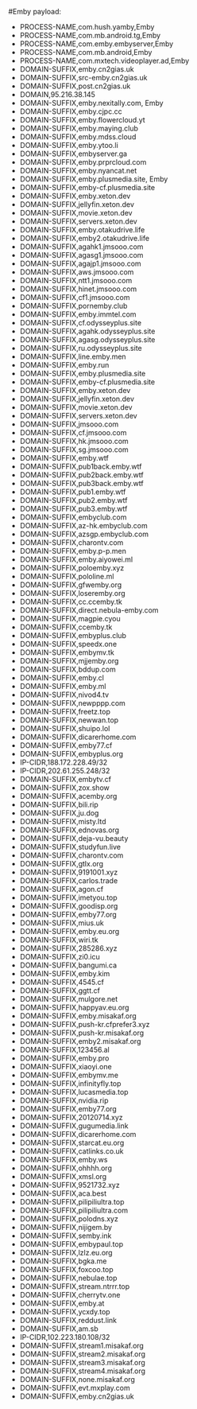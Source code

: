 #Emby
payload:
  - PROCESS-NAME,com.hush.yamby,Emby
  - PROCESS-NAME,com.mb.android.tg,Emby
  - PROCESS-NAME,com.emby.embyserver,Emby
  - PROCESS-NAME,com.mb.android,Emby
  - PROCESS-NAME,com.mxtech.videoplayer.ad,Emby
  - DOMAIN-SUFFIX,emby.cn2gias.uk 
  - DOMAIN-SUFFIX,src-emby.cn2gias.uk 
  - DOMAIN-SUFFIX,post.cn2gias.uk 
  - DOMAIN,95.216.38.145 
  - DOMAIN-SUFFIX,emby.nexitally.com, Emby
  - DOMAIN-SUFFIX,emby.cjpc.cc 
  - DOMAIN-SUFFIX,emby.flowercloud.yt 
  - DOMAIN-SUFFIX,emby.maying.club 
  - DOMAIN-SUFFIX,emby.mdss.cloud 
  - DOMAIN-SUFFIX,emby.ytoo.li 
  - DOMAIN-SUFFIX,embyserver.ga 
  - DOMAIN-SUFFIX,emby.prprcloud.com 
  - DOMAIN-SUFFIX,emby.nyancat.net 
  - DOMAIN-SUFFIX,emby.plusmedia.site, Emby
  - DOMAIN-SUFFIX,emby-cf.plusmedia.site 
  - DOMAIN-SUFFIX,emby.xeton.dev 
  - DOMAIN-SUFFIX,jellyfin.xeton.dev 
  - DOMAIN-SUFFIX,movie.xeton.dev 
  - DOMAIN-SUFFIX,servers.xeton.dev 
  - DOMAIN-SUFFIX,emby.otakudrive.life 
  - DOMAIN-SUFFIX,emby2.otakudrive.life 
  - DOMAIN-SUFFIX,agahk1.jmsooo.com 
  - DOMAIN-SUFFIX,agasg1.jmsooo.com 
  - DOMAIN-SUFFIX,agajp1.jmsooo.com 
  - DOMAIN-SUFFIX,aws.jmsooo.com 
  - DOMAIN-SUFFIX,ntt1.jmsooo.com 
  - DOMAIN-SUFFIX,hinet.jmsooo.com 
  - DOMAIN-SUFFIX,cf1.jmsooo.com 
  - DOMAIN-SUFFIX,pornemby.club 
  - DOMAIN-SUFFIX,emby.immtel.com 
  - DOMAIN-SUFFIX,cf.odysseyplus.site 
  - DOMAIN-SUFFIX,agahk.odysseyplus.site 
  - DOMAIN-SUFFIX,agasg.odysseyplus.site 
  - DOMAIN-SUFFIX,ru.odysseyplus.site 
  - DOMAIN-SUFFIX,line.emby.men 
  - DOMAIN-SUFFIX,emby.run 
  - DOMAIN-SUFFIX,emby.plusmedia.site 
  - DOMAIN-SUFFIX,emby-cf.plusmedia.site 
  - DOMAIN-SUFFIX,emby.xeton.dev 
  - DOMAIN-SUFFIX,jellyfin.xeton.dev 
  - DOMAIN-SUFFIX,movie.xeton.dev 
  - DOMAIN-SUFFIX,servers.xeton.dev 
  - DOMAIN-SUFFIX,jmsooo.com 
  - DOMAIN-SUFFIX,cf.jmsooo.com 
  - DOMAIN-SUFFIX,hk.jmsooo.com 
  - DOMAIN-SUFFIX,sg.jmsooo.com 
  - DOMAIN-SUFFIX,emby.wtf 
  - DOMAIN-SUFFIX,pub1back.emby.wtf 
  - DOMAIN-SUFFIX,pub2back.emby.wtf 
  - DOMAIN-SUFFIX,pub3back.emby.wtf 
  - DOMAIN-SUFFIX,pub1.emby.wtf 
  - DOMAIN-SUFFIX,pub2.emby.wtf 
  - DOMAIN-SUFFIX,pub3.emby.wtf 
  - DOMAIN-SUFFIX,embyclub.com 
  - DOMAIN-SUFFIX,az-hk.embyclub.com 
  - DOMAIN-SUFFIX,azsgp.embyclub.com 
  - DOMAIN-SUFFIX,charontv.com 
  - DOMAIN-SUFFIX,emby.p-p.men 
  - DOMAIN-SUFFIX,emby.aiyowei.ml 
  - DOMAIN-SUFFIX,poloemby.xyz 
  - DOMAIN-SUFFIX,pololine.ml 
  - DOMAIN-SUFFIX,gfwemby.org 
  - DOMAIN-SUFFIX,loseremby.org 
  - DOMAIN-SUFFIX,cc.ccemby.tk 
  - DOMAIN-SUFFIX,direct.nebula-emby.com 
  - DOMAIN-SUFFIX,magpie.cyou 
  - DOMAIN-SUFFIX,ccemby.tk 
  - DOMAIN-SUFFIX,embyplus.club 
  - DOMAIN-SUFFIX,speedx.one 
  - DOMAIN-SUFFIX,embymv.tk 
  - DOMAIN-SUFFIX,mjjemby.org 
  - DOMAIN-SUFFIX,bddup.com 
  - DOMAIN-SUFFIX,emby.cl 
  - DOMAIN-SUFFIX,emby.ml 
  - DOMAIN-SUFFIX,nivod4.tv 
  - DOMAIN-SUFFIX,newpppp.com 
  - DOMAIN-SUFFIX,freetz.top 
  - DOMAIN-SUFFIX,newwan.top 
  - DOMAIN-SUFFIX,shuipo.lol 
  - DOMAIN-SUFFIX,dicarerhome.com 
  - DOMAIN-SUFFIX,emby77.cf 
  - DOMAIN-SUFFIX,embyplus.org 
  - IP-CIDR,188.172.228.49/32 
  - IP-CIDR,202.61.255.248/32 
  - DOMAIN-SUFFIX,embytv.cf 
  - DOMAIN-SUFFIX,zox.show 
  - DOMAIN-SUFFIX,acemby.org 
  - DOMAIN-SUFFIX,bili.rip 
  - DOMAIN-SUFFIX,ju.dog 
  - DOMAIN-SUFFIX,misty.ltd 
  - DOMAIN-SUFFIX,ednovas.org 
  - DOMAIN-SUFFIX,deja-vu.beauty 
  - DOMAIN-SUFFIX,studyfun.live 
  - DOMAIN-SUFFIX,charontv.com   
  - DOMAIN-SUFFIX,gtlx.org 
  - DOMAIN-SUFFIX,9191001.xyz 
  - DOMAIN-SUFFIX,carlos.trade 
  - DOMAIN-SUFFIX,agon.cf 
  - DOMAIN-SUFFIX,imetyou.top 
  - DOMAIN-SUFFIX,goodisp.org 
  - DOMAIN-SUFFIX,emby77.org 
  - DOMAIN-SUFFIX,mius.uk 
  - DOMAIN-SUFFIX,emby.eu.org 
  - DOMAIN-SUFFIX,wiri.tk 
  - DOMAIN-SUFFIX,285286.xyz 
  - DOMAIN-SUFFIX,zi0.icu 
  - DOMAIN-SUFFIX,bangumi.ca 
  - DOMAIN-SUFFIX,emby.kim 
  - DOMAIN-SUFFIX,4545.cf 
  - DOMAIN-SUFFIX,ggtt.cf 
  - DOMAIN-SUFFIX,mulgore.net 
  - DOMAIN-SUFFIX,happyav.eu.org 
  - DOMAIN-SUFFIX,emby.misakaf.org 
  - DOMAIN-SUFFIX,push-kr.cfprefer3.xyz 
  - DOMAIN-SUFFIX,push-kr.misakaf.org 
  - DOMAIN-SUFFIX,emby2.misakaf.org 
  - DOMAIN-SUFFIX,123456.al 
  - DOMAIN-SUFFIX,emby.pro 
  - DOMAIN-SUFFIX,xiaoyi.one 
  - DOMAIN-SUFFIX,embymv.me 
  - DOMAIN-SUFFIX,infinityfly.top 
  - DOMAIN-SUFFIX,lucasmedia.top 
  - DOMAIN-SUFFIX,nvidia.rip 
  - DOMAIN-SUFFIX,emby77.org 
  - DOMAIN-SUFFIX,20120714.xyz 
  - DOMAIN-SUFFIX,gugumedia.link 
  - DOMAIN-SUFFIX,dicarerhome.com 
  - DOMAIN-SUFFIX,starcat.eu.org 
  - DOMAIN-SUFFIX,catlinks.co.uk 
  - DOMAIN-SUFFIX,emby.ws 
  - DOMAIN-SUFFIX,ohhhh.org 
  - DOMAIN-SUFFIX,xmsl.org 
  - DOMAIN-SUFFIX,9521732.xyz 
  - DOMAIN-SUFFIX,aca.best 
  - DOMAIN-SUFFIX,pilipiliultra.top 
  - DOMAIN-SUFFIX,pilipiliultra.com 
  - DOMAIN-SUFFIX,polodns.xyz 
  - DOMAIN-SUFFIX,nijigem.by 
  - DOMAIN-SUFFIX,semby.ink 
  - DOMAIN-SUFFIX,embypaul.top 
  - DOMAIN-SUFFIX,lzlz.eu.org 
  - DOMAIN-SUFFIX,bgka.me 
  - DOMAIN-SUFFIX,foxcoo.top 
  - DOMAIN-SUFFIX,nebulae.top 
  - DOMAIN-SUFFIX,stream.ntrrr.top 
  - DOMAIN-SUFFIX,cherrytv.one 
  - DOMAIN-SUFFIX,emby.at 
  - DOMAIN-SUFFIX,ycxdy.top 
  - DOMAIN-SUFFIX,reddust.link 
  - DOMAIN-SUFFIX,am.sb 
  - IP-CIDR,102.223.180.108/32 
  - DOMAIN-SUFFIX,stream1.misakaf.org 
  - DOMAIN-SUFFIX,stream2.misakaf.org 
  - DOMAIN-SUFFIX,stream3.misakaf.org
  - DOMAIN-SUFFIX,stream4.misakaf.org
  - DOMAIN-SUFFIX,none.misakaf.org
  - DOMAIN-SUFFIX,evt.mxplay.com
  - DOMAIN-SUFFIX,emby.cn2gias.uk
